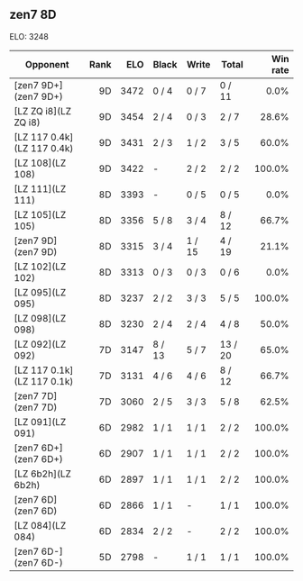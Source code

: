 ## zen7 8D ##

ELO: 3248

Opponent | Rank | ELO | Black | Write | Total | Win rate
---------|-----:|----:|-------|-------|-------|-------:
[zen7 9D+](zen7 9D+) | 9D | 3472 | 0 / 4 | 0 / 7 | 0 / 11 | 0.0%
[LZ ZQ i8](LZ ZQ i8) | 9D | 3454 | 2 / 4 | 0 / 3 | 2 / 7 | 28.6%
[LZ 117 0.4k](LZ 117 0.4k) | 9D | 3431 | 2 / 3 | 1 / 2 | 3 / 5 | 60.0%
[LZ 108](LZ 108) | 9D | 3422 | - | 2 / 2 | 2 / 2 | 100.0%
[LZ 111](LZ 111) | 8D | 3393 | - | 0 / 5 | 0 / 5 | 0.0%
[LZ 105](LZ 105) | 8D | 3356 | 5 / 8 | 3 / 4 | 8 / 12 | 66.7%
[zen7 9D](zen7 9D) | 8D | 3315 | 3 / 4 | 1 / 15 | 4 / 19 | 21.1%
[LZ 102](LZ 102) | 8D | 3313 | 0 / 3 | 0 / 3 | 0 / 6 | 0.0%
[LZ 095](LZ 095) | 8D | 3237 | 2 / 2 | 3 / 3 | 5 / 5 | 100.0%
[LZ 098](LZ 098) | 8D | 3230 | 2 / 4 | 2 / 4 | 4 / 8 | 50.0%
[LZ 092](LZ 092) | 7D | 3147 | 8 / 13 | 5 / 7 | 13 / 20 | 65.0%
[LZ 117 0.1k](LZ 117 0.1k) | 7D | 3131 | 4 / 6 | 4 / 6 | 8 / 12 | 66.7%
[zen7 7D](zen7 7D) | 7D | 3060 | 2 / 5 | 3 / 3 | 5 / 8 | 62.5%
[LZ 091](LZ 091) | 6D | 2982 | 1 / 1 | 1 / 1 | 2 / 2 | 100.0%
[zen7 6D+](zen7 6D+) | 6D | 2907 | 1 / 1 | 1 / 1 | 2 / 2 | 100.0%
[LZ 6b2h](LZ 6b2h) | 6D | 2897 | 1 / 1 | 1 / 1 | 2 / 2 | 100.0%
[zen7 6D](zen7 6D) | 6D | 2866 | 1 / 1 | - | 1 / 1 | 100.0%
[LZ 084](LZ 084) | 6D | 2834 | 2 / 2 | - | 2 / 2 | 100.0%
[zen7 6D-](zen7 6D-) | 5D | 2798 | - | 1 / 1 | 1 / 1 | 100.0%
